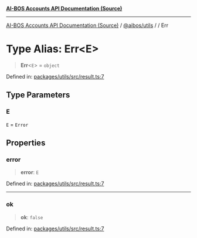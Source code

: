 [**AI-BOS Accounts API Documentation (Source)**](../../../README.md)

***

[AI-BOS Accounts API Documentation (Source)](../../../README.md) / [@aibos/utils](../README.md) / [](../README.md) / Err

# Type Alias: Err\<E\>

> **Err**\<`E`\> = `object`

Defined in: [packages/utils/src/result.ts:7](https://github.com/pohlai88/accounts/blob/48103fb36d28b2b9bfb33472b6de2f719773cde9/packages/utils/src/result.ts#L7)

## Type Parameters

### E

`E` = `Error`

## Properties

### error

> **error**: `E`

Defined in: [packages/utils/src/result.ts:7](https://github.com/pohlai88/accounts/blob/48103fb36d28b2b9bfb33472b6de2f719773cde9/packages/utils/src/result.ts#L7)

***

### ok

> **ok**: `false`

Defined in: [packages/utils/src/result.ts:7](https://github.com/pohlai88/accounts/blob/48103fb36d28b2b9bfb33472b6de2f719773cde9/packages/utils/src/result.ts#L7)
